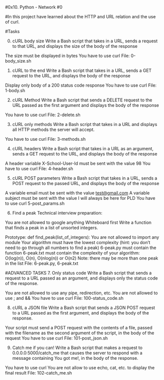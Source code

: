 #0x10. Python - Network #0

#In this project have learned about the HTTP and URL relation and the use of curl.

#Tasks

0. cURL body size
Write a Bash script that takes in a URL, sends a request to that URL, and displays the size of the body of the response

The size must be displayed in bytes
You have to use curl
File: 0-body_size.sh

1. cURL to the end
Write a Bash script that takes in a URL, sends a GET request to the URL, and displays the body of the response

Display only body of a 200 status code response
You have to use curl
File: 1-body.sh

2. cURL Method
Write a Bash script that sends a DELETE request to the URL passed as the first argument and displays the body of the response

You have to use curl
File: 2-delete.sh

3. cURL only methods
Write a Bash script that takes in a URL and displays all HTTP methods the server will accept.

You have to use curl
File: 3-methods.sh

4. cURL headers
Write a Bash script that takes in a URL as an argument, sends a GET request to the URL, and displays the body of the response

A header variable X-School-User-Id must be sent with the value 98
You have to use curl
File: 4-header.sh

5. cURL POST parameters
Write a Bash script that takes in a URL, sends a POST request to the passed URL, and displays the body of the response

A variable email must be sent with the value test@gmail.com
A variable subject must be sent with the value I will always be here for PLD
You have to use curl
5-post_params.sh

6. Find a peak
Technical interview preparation:

You are not allowed to google anything
Whiteboard first
Write a function that finds a peak in a list of unsorted integers.

Prototype: def find_peak(list_of_integers):
You are not allowed to import any module
Your algorithm must have the lowest complexity (hint: you don’t need to go through all numbers to find a peak)
6-peak.py must contain the function
6-peak.txt must contain the complexity of your algorithm: O(log(n)), O(n), O(nlog(n)) or O(n2)
Note: there may be more than one peak in the list
File: 6-peak.py, 6-peak.txt

#ADVANCED TASKS
7. Only status code
Write a Bash script that sends a request to a URL passed as an argument, and displays only the status code of the response.

You are not allowed to use any pipe, redirection, etc.
You are not allowed to use ; and &&
You have to use curl
File: 100-status_code.sh

8. cURL a JSON file
Write a Bash script that sends a JSON POST request to a URL passed as the first argument, and displays the body of the response.

Your script must send a POST request with the contents of a file, passed with the filename as the second argument of the script, in the body of the request
You have to use curl
File: 101-post_json.sh

9. Catch me if you can!
Write a Bash script that makes a request to 0.0.0.0:5000/catch_me that causes the server to respond with a message containing You got me!, in the body of the response.

You have to use curl
You are not allow to use echo, cat, etc. to display the final result
File: 102-catch_me.sh
